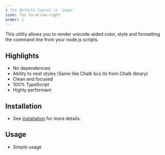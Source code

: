 ```yaml
---
# the default layout is 'page'
icon: fas fa-arrow-right
order: 1
---
```


This utility allows you to render unicode-aided color, style and formatting the command line from your node.js scripts.

## Highlights
- No dependencies
- Ability to nest styles (Same like Chalk bcs its from Chalk library)
- Clean and focused
- 100% TypeScript
- Highly performant

## Installation
- See [installation](/installation) for more details.

## Usage
 - Simple usage 
